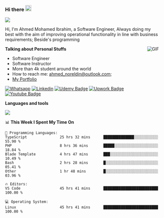 ### Hi there <img src="https://raw.githubusercontent.com/MartinHeinz/MartinHeinz/master/wave.gif" width="20px">

![](https://komarev.com/ghpvc/?username=2hmad&color=lightgrey)

Hi, I'm Ahmed Mohamed Ibrahim, a Software Engineer, Always doing my best with the aim of improving operational functionality in line with business requirements; Beside's programming

  <img align="right" alt="GIF" src="https://media.giphy.com/media/836HiJc7pgzy8iNXCn/giphy.gif" />
  
**Talking about Personal Stuffs**

- Software Engineer
- Software Instructor
- More than 4k student around the world
- How to reach me: ahmed_noreldin@outlook.com;
- [My Portfolio](https://ahmednoreldin.com)

[![Whatsapp](https://img.shields.io/badge/WhatsApp-25D366?style=for-the-badge&logo=whatsapp&logoColor=white)](http://wa.me/201275457924)
[![Linkedin](https://img.shields.io/badge/LinkedIn-0077B5?style=for-the-badge&logo=linkedin&logoColor=white)](https://www.linkedin.com/in/ahmednoreldin)
[![Udemy Badge](https://img.shields.io/badge/Udemy-EC5252?style=for-the-badge&logo=Udemy&logoColor=white)](https://www.udemy.com/user/ahmed-mohamed-1/) 
[![Upwork Badge](https://img.shields.io/badge/Upwork-14a800?style=for-the-badge&logo=Upwork&logoColor=white)](https://www.upwork.com/freelancers/~01788957435aed0aa5)
[![Youtube Badge](https://img.shields.io/badge/youtube-FF0000?style=for-the-badge&logo=youtube&logoColor=white)](https://www.youtube.com/@code_with_ahmed)

**Languages and tools**  

<img src="https://skillicons.dev/icons?i=aws,gcp,azure,react,vue,flutter,php,cpp,docker,elasticsearch,express,git,githubactions,go,grafana,graphql,java,kafka,kubernetes,laravel,mongodb,mysql,nestjs,nextjs,nodejs,nuxtjs,php,postgres,postman,react,redis,redux,spring,sqlite,ts">

<!--START_SECTION:waka-->
📊 **This Week I Spent My Time On** 

```text
💬 Programming Languages: 
TypeScript               25 hrs 32 mins      ██████████████░░░░░░░░░░░   55.90 % 
PHP                      8 hrs 36 mins       █████░░░░░░░░░░░░░░░░░░░░   18.84 % 
Blade Template           4 hrs 47 mins       ███░░░░░░░░░░░░░░░░░░░░░░   10.49 % 
Bash                     2 hrs 28 mins       █░░░░░░░░░░░░░░░░░░░░░░░░   05.41 % 
Other                    1 hr 48 mins        █░░░░░░░░░░░░░░░░░░░░░░░░   03.96 % 

🔥 Editors: 
VS Code                  45 hrs 41 mins      █████████████████████████   100.00 % 

💻 Operating System: 
Linux                    45 hrs 41 mins      █████████████████████████   100.00 % 
```


<!--END_SECTION:waka-->
 
